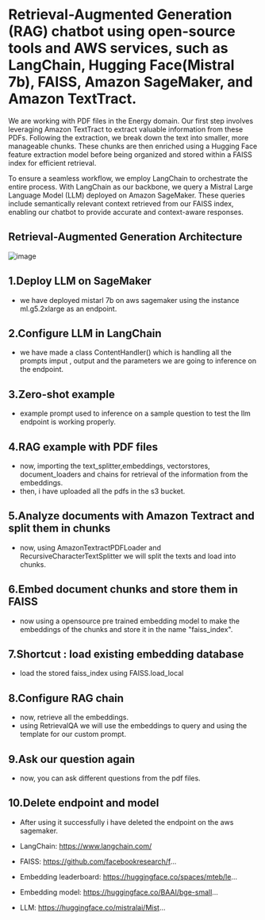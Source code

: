 # Retrieval-Augmented Generation (RAG) chatbot using open-source tools and AWS services, such as LangChain, Hugging Face(Mistral 7b), FAISS, Amazon SageMaker, and Amazon TextTract.


We are working with PDF files in the Energy domain. Our first step involves leveraging Amazon TextTract to extract valuable information from these PDFs. Following the extraction, we break down the text into smaller, more manageable chunks. These chunks are then enriched using a Hugging Face feature extraction model before being organized and stored within a FAISS index for efficient retrieval.

To ensure a seamless workflow, we employ LangChain to orchestrate the entire process. With LangChain as our backbone, we query a Mistral Large Language Model (LLM) deployed on Amazon SageMaker. These queries include semantically relevant context retrieved from our FAISS index, enabling our chatbot to provide accurate and context-aware responses.

## Retrieval-Augmented Generation Architecture
![image](https://github.com/piyushgit011/rag_with_mistral7b/assets/96625965/ab2f5ead-ff25-4a9d-b1df-278a5e7f599d)

## 1.Deploy LLM on SageMaker
   - we have deployed mistarl 7b on aws sagemaker using the instance ml.g5.2xlarge as an endpoint.
    
## 2.Configure LLM in LangChain
   - we have made a class ContentHandler() which is handling all the prompts imput , output and the parameters we are going to inference on the endpoint.
    
## 3.Zero-shot example
   - example prompt used to inference on a sample question to test the llm endpoint is working properly.

## 4.RAG example with PDF files
   - now, importing the text_splitter,embeddings, vectorstores, document_loaders and chains for retrieval of the information from the embeddings.
   - then, i have uploaded all the pdfs in the s3 bucket.

## 5.Analyze documents with Amazon Textract and split them in chunks
   - now, using AmazonTextractPDFLoader and RecursiveCharacterTextSplitter we will split the texts and load into chunks.

## 6.Embed document chunks and store them in FAISS
   - now using a opensource pre trained embedding model to make the embeddings of the chunks and store it in the name "faiss_index".

## 7.Shortcut : load existing embedding database
   - load the stored faiss_index using FAISS.load_local

## 8.Configure RAG chain
   - now, retrieve all the embeddings.
   - using RetrievalQA we will use the embeddings to query and using the template for our custom prompt.
## 9.Ask our question again
   - now, you can ask different questions from the pdf files.
## 10.Delete endpoint and model
   - After using it successfully i have deleted the endpoint on the aws sagemaker.




- LangChain: https://www.langchain.com/
- FAISS: https://github.com/facebookresearch/f...
- Embedding leaderboard: https://huggingface.co/spaces/mteb/le...
- Embedding model: https://huggingface.co/BAAI/bge-small...
- LLM: https://huggingface.co/mistralai/Mist...
